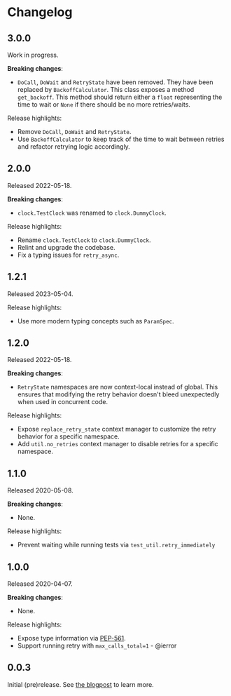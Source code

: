 Changelog
=========

3.0.0
-----

Work in progress.

**Breaking changes**:

- `DoCall`, `DoWait` and `RetryState` have been removed. They have been replaced by
  `BackoffCalculator`. This class exposes a method `get_backoff`. This method should return either
  a `float` representing the time to wait or `None` if there should be no more retries/waits.

Release highlights:

- Remove `DoCall`, `DoWait` and `RetryState`.
- Use `BackoffCalculator` to keep track of the time to wait between retries and refactor
  retrying logic accordingly.


2.0.0
-----

Released 2022-05-18.

**Breaking changes**:

- `clock.TestClock` was renamed to `clock.DummyClock`.

Release highlights:

- Rename `clock.TestClock` to `clock.DummyClock`.
- Relint and upgrade the codebase.
- Fix a typing issues for `retry_async`.

1.2.1
-----

Released 2023-05-04.

Release highlights:

- Use more modern typing concepts such as `ParamSpec`.

1.2.0
-----

Released 2022-05-18.

**Breaking changes**:

- `RetryState` namespaces are now context-local instead of global. This ensures that modifying the
  retry behavior doesn't bleed unexpectedly when used in concurrent code.

Release highlights:

- Expose `replace_retry_state` context manager to customize the retry behavior for a specific namespace.
- Add `util.no_retries` context manager to disable retries for a specific namespace.

1.1.0
-----

Released 2020-05-08.

**Breaking changes**:

- None.

Release highlights:

- Prevent waiting while running tests via `test_util.retry_immediately`

1.0.0
-----

Released 2020-04-07.

**Breaking changes**:

- None.

Release highlights:

- Expose type information via [PEP-561](https://www.python.org/dev/peps/pep-0561/).
- Support running retry with `max_calls_total=1` - @ierror

0.0.3
-----

Initial (pre)release. See [the blogpost](https://tech.channable.com/posts/2020-02-05-opnieuw.html) to learn more.
